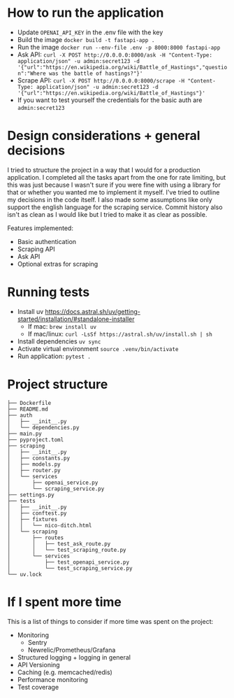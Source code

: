 # How to run the application

- Update `OPENAI_API_KEY` in the .env file with the key
- Build the image `docker build -t fastapi-app .`
- Run the image `docker run --env-file .env -p 8000:8000 fastapi-app`
- Ask API: `curl -X POST http://0.0.0.0:8000/ask -H "Content-Type: application/json" -u admin:secret123 -d '{"url":"https://en.wikipedia.org/wiki/Battle_of_Hastings","question":"Where was the battle of hastings?"}'`
- Scrape API: `curl -X POST http://0.0.0.0:8000/scrape -H "Content-Type: application/json" -u admin:secret123 -d '{"url":"https://en.wikipedia.org/wiki/Battle_of_Hastings"}'`
- If you want to test yourself the credentials for the basic auth are `admin:secret123`

# Design considerations + general decisions

I tried to structure the project in a way that I would for a production application. I completed all the tasks apart
from the one for rate limiting, but this was just because I wasn't sure if you were fine with using a library for that
or whether you wanted me to implement it myself. I've tried to outline my decisions in the code itself. I also made some
assumptions like only support the english language for the scraping service. Commit history also isn't as clean as I would like but I tried to make it as clear as possible.

Features implemented:
- Basic authentication
- Scraping API
- Ask API
- Optional extras for scraping

# Running tests

- Install uv https://docs.astral.sh/uv/getting-started/installation/#standalone-installer
    - If mac: `brew install uv`
    - If mac/linux: `curl -LsSf https://astral.sh/uv/install.sh | sh`
- Install dependencies `uv sync`
- Activate virtual environment `source .venv/bin/activate`
- Run application: `pytest .`

# Project structure

```
├── Dockerfile
├── README.md
├── auth
│   ├── __init__.py
│   └── dependencies.py
├── main.py
├── pyproject.toml
├── scraping
│   ├── __init__.py
│   ├── constants.py
│   ├── models.py
│   ├── router.py
│   └── services
│       ├── openai_service.py
│       └── scraping_service.py
├── settings.py
├── tests
│   ├── __init__.py
│   ├── conftest.py
│   ├── fixtures
│   │   └── nico-ditch.html
│   └── scraping
│       ├── routes
│       │   ├── test_ask_route.py
│       │   └── test_scraping_route.py
│       └── services
│           ├── test_openapi_service.py
│           └── test_scraping_service.py
└── uv.lock
```

# If I spent more time
This is a list of things to consider if more time was spent on the project:
- Monitoring
    - Sentry
    - Newrelic/Prometheus/Grafana
- Structured logging + logging in general
- API Versioning
- Caching (e.g. memcached/redis)
- Performance monitoring
- Test coverage
